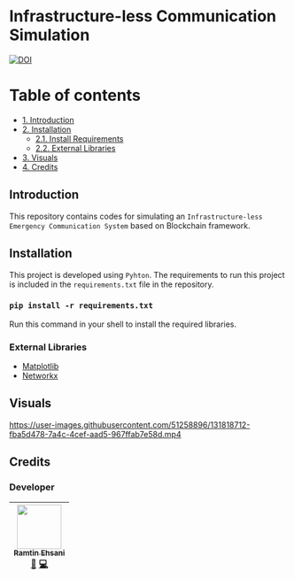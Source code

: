 # Infrastructure-less Communication Simulation
[![DOI](https://zenodo.org/badge/DOI/10.5281/zenodo.5379027.svg)](https://doi.org/10.5281/zenodo.5379027)


# Table of contents
- [1. Introduction](#introduction)
- [2. Installation](#installation)
	- [2.1. Install Requirements](#command)	
	- [2.2. External Libraries](#lib)
- [3. Visuals](#visuals)
- [4. Credits](#credits)


## Introduction <a name="introduction"></a>
This repository contains codes for simulating an `Infrastructure-less Emergency Communication System` based on Blockchain framework.

## Installation <a name="installation"></a>
This project is developed using `Pyhton`. The requirements to run this project is included in the `requirements.txt` file in the repository.
### `pip install -r requirements.txt` <a name="command"></a>
Run this command in your shell to install the required libraries.

### External Libraries <a name="lib"></a>
- [Matplotlib]
- [Networkx]

## Visuals <a name="visuals"></a>


https://user-images.githubusercontent.com/51258896/131818712-fba5d478-7a4c-4cef-aad5-967ffab7e58d.mp4




## Credits <a name="credits"></a>
### Developer
<!-- ALL-CONTRIBUTORS-LIST:START - Do not remove or modify this section -->
| [<img src="https://avatars.githubusercontent.com/u/51258896?v=3" width="80px;"/><br /><sub>Ramtin Ehsani</sub>](https://github.com/ramtin-ehsani)<br />[📖](https://github.com/risc-lab/MANET-Emergency-Communication-System/commits?author=ramtin-ehsani) [💻](https://github.com/risc-lab/MANET-Emergency-Communication-System/commits?author=ramtin-ehsani) |
| :---: |
<!-- ALL-CONTRIBUTORS-LIST:END -->

[Matplotlib]: <https://matplotlib.org/>
[Networkx]: <https://networkx.org/>
